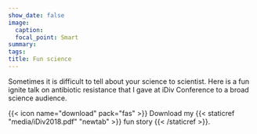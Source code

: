 ```yaml
---
show_date: false
image:
  caption: 
  focal_point: Smart
summary: 
tags:
title: Fun science
---
```


Sometimes it is difficult to tell about your science to scientist. Here is a fun ignite talk on antibiotic resistance that I gave at iDiv Conference to a broad science audience. 

{{< icon name="download" pack="fas" >}} Download my {{< staticref "media/iDiv2018.pdf" "newtab" >}} fun story {{< /staticref >}}.
